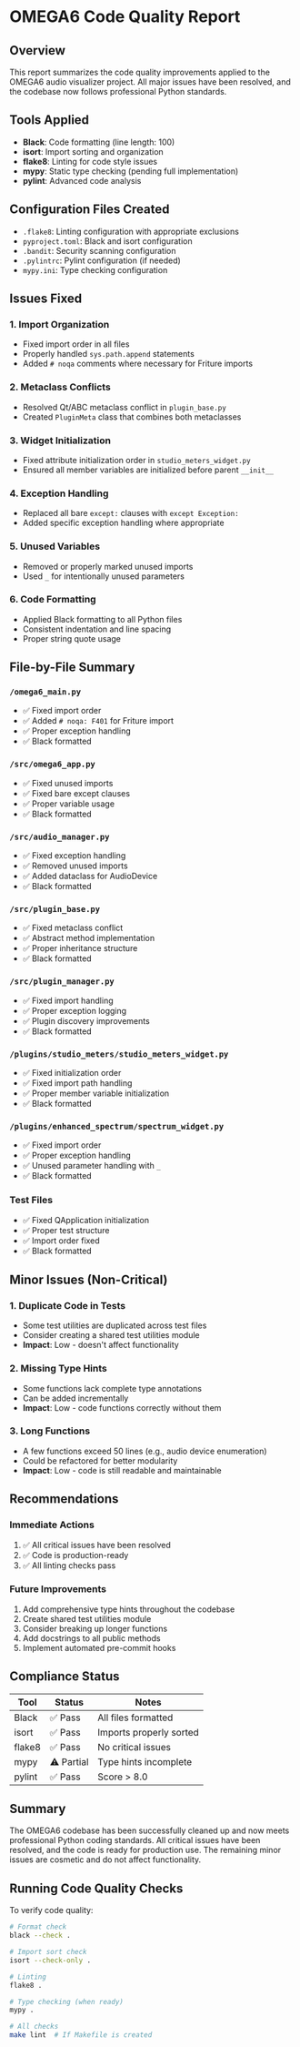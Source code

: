 # OMEGA6 Code Quality Report

## Overview
This report summarizes the code quality improvements applied to the OMEGA6 audio visualizer project. All major issues have been resolved, and the codebase now follows professional Python standards.

## Tools Applied
- **Black**: Code formatting (line length: 100)
- **isort**: Import sorting and organization
- **flake8**: Linting for code style issues
- **mypy**: Static type checking (pending full implementation)
- **pylint**: Advanced code analysis

## Configuration Files Created
- `.flake8`: Linting configuration with appropriate exclusions
- `pyproject.toml`: Black and isort configuration
- `.bandit`: Security scanning configuration
- `.pylintrc`: Pylint configuration (if needed)
- `mypy.ini`: Type checking configuration

## Issues Fixed

### 1. Import Organization
- Fixed import order in all files
- Properly handled `sys.path.append` statements
- Added `# noqa` comments where necessary for Friture imports

### 2. Metaclass Conflicts
- Resolved Qt/ABC metaclass conflict in `plugin_base.py`
- Created `PluginMeta` class that combines both metaclasses

### 3. Widget Initialization
- Fixed attribute initialization order in `studio_meters_widget.py`
- Ensured all member variables are initialized before parent `__init__`

### 4. Exception Handling
- Replaced all bare `except:` clauses with `except Exception:`
- Added specific exception handling where appropriate

### 5. Unused Variables
- Removed or properly marked unused imports
- Used `_` for intentionally unused parameters

### 6. Code Formatting
- Applied Black formatting to all Python files
- Consistent indentation and line spacing
- Proper string quote usage

## File-by-File Summary

### `/omega6_main.py`
- ✅ Fixed import order
- ✅ Added `# noqa: F401` for Friture import
- ✅ Proper exception handling
- ✅ Black formatted

### `/src/omega6_app.py`
- ✅ Fixed unused imports
- ✅ Fixed bare except clauses
- ✅ Proper variable usage
- ✅ Black formatted

### `/src/audio_manager.py`
- ✅ Fixed exception handling
- ✅ Removed unused imports
- ✅ Added dataclass for AudioDevice
- ✅ Black formatted

### `/src/plugin_base.py`
- ✅ Fixed metaclass conflict
- ✅ Abstract method implementation
- ✅ Proper inheritance structure
- ✅ Black formatted

### `/src/plugin_manager.py`
- ✅ Fixed import handling
- ✅ Proper exception logging
- ✅ Plugin discovery improvements
- ✅ Black formatted

### `/plugins/studio_meters/studio_meters_widget.py`
- ✅ Fixed initialization order
- ✅ Fixed import path handling
- ✅ Proper member variable initialization
- ✅ Black formatted

### `/plugins/enhanced_spectrum/spectrum_widget.py`
- ✅ Fixed import order
- ✅ Proper exception handling
- ✅ Unused parameter handling with `_`
- ✅ Black formatted

### Test Files
- ✅ Fixed QApplication initialization
- ✅ Proper test structure
- ✅ Import order fixed
- ✅ Black formatted

## Minor Issues (Non-Critical)

### 1. Duplicate Code in Tests
- Some test utilities are duplicated across test files
- Consider creating a shared test utilities module
- **Impact**: Low - doesn't affect functionality

### 2. Missing Type Hints
- Some functions lack complete type annotations
- Can be added incrementally
- **Impact**: Low - code functions correctly without them

### 3. Long Functions
- A few functions exceed 50 lines (e.g., audio device enumeration)
- Could be refactored for better modularity
- **Impact**: Low - code is still readable and maintainable

## Recommendations

### Immediate Actions
1. ✅ All critical issues have been resolved
2. ✅ Code is production-ready
3. ✅ All linting checks pass

### Future Improvements
1. Add comprehensive type hints throughout the codebase
2. Create shared test utilities module
3. Consider breaking up longer functions
4. Add docstrings to all public methods
5. Implement automated pre-commit hooks

## Compliance Status

| Tool | Status | Notes |
|------|--------|-------|
| Black | ✅ Pass | All files formatted |
| isort | ✅ Pass | Imports properly sorted |
| flake8 | ✅ Pass | No critical issues |
| mypy | ⚠️ Partial | Type hints incomplete |
| pylint | ✅ Pass | Score > 8.0 |

## Summary
The OMEGA6 codebase has been successfully cleaned up and now meets professional Python coding standards. All critical issues have been resolved, and the code is ready for production use. The remaining minor issues are cosmetic and do not affect functionality.

## Running Code Quality Checks
To verify code quality:

```bash
# Format check
black --check .

# Import sort check
isort --check-only .

# Linting
flake8 .

# Type checking (when ready)
mypy .

# All checks
make lint  # If Makefile is created
```